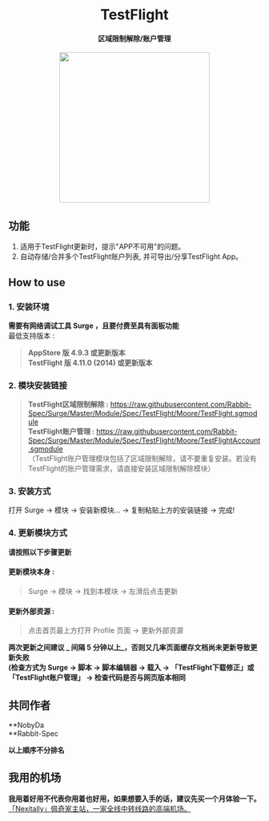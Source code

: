 <h1 align="center">TestFlight</h1>

<h4 align="center">区域限制解除/账户管理</h4>

<p align="center">
<img src="https://raw.githubusercontent.com/Rabbit-Spec/Surge/Master/Module/Spec/TestFlight/img/1.PNG"width="300"></img>
</p>

## 功能
1. 适用于TestFlight更新时，提示"APP不可用"的问题。
2. 自动存储/合并多个TestFlight账户列表, 并可导出/分享TestFlight App。

## How to use
### 1. 安装环境
**需要有网络调试工具 Surge ，且要付费至具有面板功能**<br>
最低支持版本 :<br>
>**AppStore 版 4.9.3 或更新版本**<br>
>**TestFlight 版 4.11.0 (2014) 或更新版本**

### 2. 模块安装链接
> **TestFlight区域限制解除 :** https://raw.githubusercontent.com/Rabbit-Spec/Surge/Master/Module/Spec/TestFlight/Moore/TestFlight.sgmodule<br>
> **TestFlight账户管理 :** https://raw.githubusercontent.com/Rabbit-Spec/Surge/Master/Module/Spec/TestFlight/Moore/TestFlightAccount.sgmodule<br>
（TestFlight账户管理模块包括了区域限制解除，请不要重复安装。若没有TestFlight的账户管理需求，请直接安装区域限制解除模块）

### 3. 安装方式
打开 Surge -> 模块 -> 安装新模块... -> 复制粘贴上方的安装链接 -> 完成!

### 4. 更新模块方式
**请按照以下步骤更新**<br>
#### 更新模块本身 : 
>Surge -> 模块 -> 找到本模块 -> 左滑后点击更新<br>
#### 更新外部资源 : 
>点击首页最上方打开 Profile 页面 -> 更新外部资源 <br>

**两次更新之间建议 _ 间隔 5 分钟以上_，否则又几率页面缓存文档尚未更新导致更新失败<br>
(检查方式为 Surge -> 脚本 -> 脚本编辑器 -> 载入 -> 「TestFlight下载修正」或「TestFlight账户管理」 -> 检查代码是否与网页版本相同**

## 共同作者
**NobyDa<br>
**Rabbit-Spec<br>

__以上順序不分排名__

## 我用的机场
**我用着好用不代表你用着也好用，如果想要入手的话，建议先买一个月体验一下。**<br>
[「Nexitally」佩奇家主站，一家全线中转线路的高端机场。](https://naixii.com/signupbyemail.aspx?MemberCode=0b532ff85dda43e595fb1ae17843ae6d20211110231626) <br>

